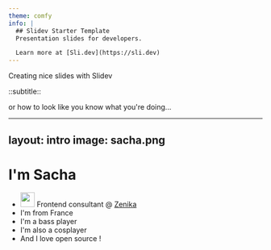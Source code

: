 ```yaml
---
theme: comfy
info: |
  ## Slidev Starter Template
  Presentation slides for developers.

  Learn more at [Sli.dev](https://sli.dev)
---
```


Creating nice slides with Slidev

::subtitle::

or how to look like you know what you're doing...

<!--

-->

---
layout: intro
image: sacha.png
---

# I'm Sacha

- <img src="/zenika.png" class="inline-block mr-1 -mt-1" width="28.5" /> Frontend consultant @ <a href="https://zenika.com">Zenika</a>
- <noto-v1-flag-for-flag-france class="mr-1" /> I'm from France
- <noto-guitar class="mr-1" /> I'm a bass player
- <noto-artist-palette class="mr-1" /> I'm also a cosplayer
- <noto-smiling-cat-with-heart-eyes class="mr-1" /> And I love open source !
